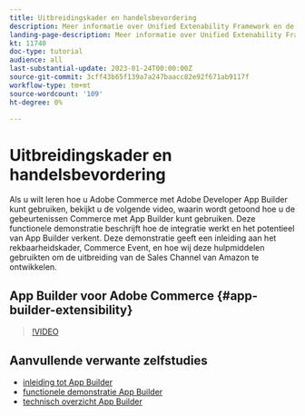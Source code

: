 ```yaml
---
title: Uitbreidingskader en handelsbevordering
description: Meer informatie over Unified Extenability Framework en de handelavond
landing-page-description: Meer informatie over Unified Extenability Framework en de handelavond
kt: 11740
doc-type: tutorial
audience: all
last-substantial-update: 2023-01-24T00:00:00Z
source-git-commit: 3cff43b65f139a7a247baacc82e92f671ab9117f
workflow-type: tm+mt
source-wordcount: '109'
ht-degree: 0%

---
```



# Uitbreidingskader en handelsbevordering

Als u wilt leren hoe u Adobe Commerce met Adobe Developer App Builder kunt gebruiken, bekijkt u de volgende video, waarin wordt getoond hoe u de gebeurtenissen Commerce met App Builder kunt gebruiken. Deze functionele demonstratie beschrijft hoe de integratie werkt en het potentieel van App Builder verkent. Deze demonstratie geeft een inleiding aan het rekbaarheidskader, Commerce Event, en hoe wij deze hulpmiddelen gebruikten om de uitbreiding van de Sales Channel van Amazon te ontwikkelen.

## App Builder voor Adobe Commerce {#app-builder-extensibility}

>[!VIDEO](https://video.tv.adobe.com/v/3413328)

## Aanvullende verwante zelfstudies

- [inleiding tot App Builder](../app-builder/introduction-to-app-builder.md)
- [functionele demonstratie App Builder](../app-builder/app-builder-functional-demonstration.md)
- [technisch overzicht App Builder](../app-builder/app-builder-technical-overview.md)
